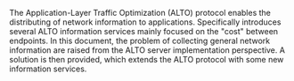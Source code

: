 <!-- why we need to design a multi-source ALTO server [[[-->

The Application-Layer Traffic Optimization (ALTO) protocol enables the
distributing of network information to applications.  Specifically [](#RFC7285)
introduces several ALTO information services mainly focused on the "cost"
between endpoints.  In this document, the problem of collecting general network
information are raised from the ALTO server implementation perspective.  A
solution is then provided, which extends the ALTO protocol with some new
information services.

<!-- ]]] -->

